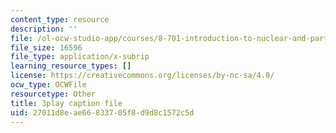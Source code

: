 ```yaml
---
content_type: resource
description: ''
file: /ol-ocw-studio-app/courses/8-701-introduction-to-nuclear-and-particle-physics-fall-2020/27011d8eae66833705f8d9d8c1572c5d_J6L9uQ-IO90.srt
file_size: 16596
file_type: application/x-subrip
learning_resource_types: []
license: https://creativecommons.org/licenses/by-nc-sa/4.0/
ocw_type: OCWFile
resourcetype: Other
title: 3play caption file
uid: 27011d8e-ae66-8337-05f8-d9d8c1572c5d
---
```

